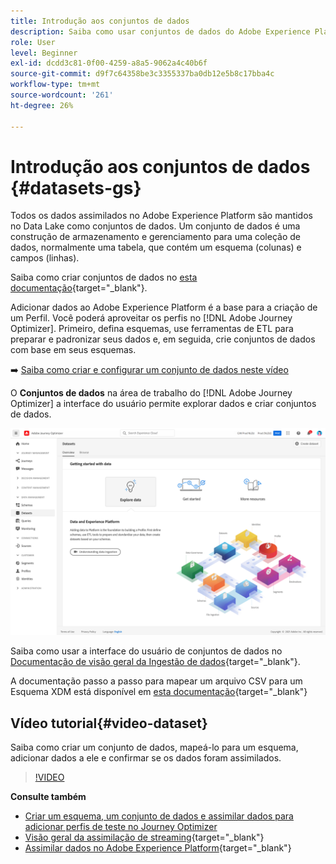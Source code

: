 ```yaml
---
title: Introdução aos conjuntos de dados
description: Saiba como usar conjuntos de dados do Adobe Experience Platform no Adobe Journey Optimizer
role: User
level: Beginner
exl-id: dcdd3c81-0f00-4259-a8a5-9062a4c40b6f
source-git-commit: d9f7c64358be3c3355337ba0db12e5b8c17bba4c
workflow-type: tm+mt
source-wordcount: '261'
ht-degree: 26%

---
```


# Introdução aos conjuntos de dados {#datasets-gs}

Todos os dados assimilados no Adobe Experience Platform são mantidos no Data Lake como conjuntos de dados. Um conjunto de dados é uma construção de armazenamento e gerenciamento para uma coleção de dados, normalmente uma tabela, que contém um esquema (colunas) e campos (linhas).

Saiba como criar conjuntos de dados no [esta documentação](https://experienceleague.adobe.com/docs/experience-platform/catalog/datasets/overview.html){target=&quot;_blank&quot;}.

Adicionar dados ao Adobe Experience Platform é a base para a criação de um Perfil. Você poderá aproveitar os perfis no [!DNL Adobe Journey Optimizer]. Primeiro, defina esquemas, use ferramentas de ETL para preparar e padronizar seus dados e, em seguida, crie conjuntos de dados com base em seus esquemas.

➡️ [Saiba como criar e configurar um conjunto de dados neste vídeo](#video-dataset)

O **Conjuntos de dados** na área de trabalho do [!DNL Adobe Journey Optimizer] a interface do usuário permite explorar dados e criar conjuntos de dados.

![](assets/datasets-home.png)

Saiba como usar a interface do usuário de conjuntos de dados no [Documentação de visão geral da Ingestão de dados](https://experienceleague.adobe.com/docs/experience-platform/ingestion/home.html?lang=pt-BR){target=&quot;_blank&quot;}.

A documentação passo a passo para mapear um arquivo CSV para um Esquema XDM está disponível em [esta documentação](https://experienceleague.adobe.com/docs/experience-platform/ingestion/tutorials/map-a-csv-file.html?lang=pt-BR){target=&quot;_blank&quot;}


## Vídeo tutorial{#video-dataset}

Saiba como criar um conjunto de dados, mapeá-lo para um esquema, adicionar dados a ele e confirmar se os dados foram assimilados.

>[!VIDEO](https://video.tv.adobe.com/v/334293?quality=12)

**Consulte também**

* [Criar um esquema, um conjunto de dados e assimilar dados para adicionar perfis de teste no Journey Optimizer](../building-journeys/creating-test-profiles.md)
* [Visão geral da assimilação de streaming](https://experienceleague.adobe.com/docs/experience-platform/ingestion/streaming/overview.html?lang=pt-BR){target=&quot;_blank&quot;}
* [Assimilar dados no Adobe Experience Platform](https://experienceleague.adobe.com/docs/experience-platform/ingestion/tutorials/ingest-batch-data.html){target=&quot;_blank&quot;}
